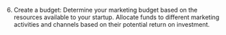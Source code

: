 6. Create a budget: Determine your marketing budget based on the resources available to your startup. Allocate funds to different marketing activities and channels based on their potential return on investment. 